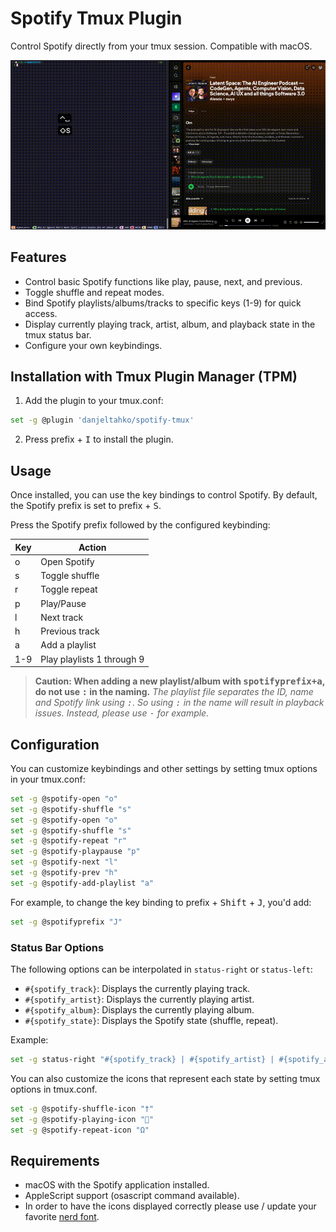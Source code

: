 # Spotify Tmux Plugin

Control Spotify directly from your tmux session. Compatible with macOS.

![add playlist demo](./assets/demo.gif)

## Features

* Control basic Spotify functions like play, pause, next, and previous.
* Toggle shuffle and repeat modes.
* Bind Spotify playlists/albums/tracks to specific keys (1-9) for quick access.
* Display currently playing track, artist, album, and playback state in the tmux status bar.
* Configure your own keybindings.

## Installation with Tmux Plugin Manager (TPM)

1. Add the plugin to your tmux.conf:
```bash
set -g @plugin 'danjeltahko/spotify-tmux'
```
2. Press prefix + <kbd>I</kbd> to install the plugin.

## Usage

Once installed, you can use the key bindings to control Spotify. By default, the Spotify prefix is set to prefix + <kbd>S</kbd>.

Press the Spotify prefix followed by the configured keybinding:

| Key | Action                     |
|-----|----------------------------|
| o   | Open Spotify               |
| s   | Toggle shuffle             |
| r   | Toggle repeat              |
| p   | Play/Pause                 |
| l   | Next track                 |
| h   | Previous track             |
| a   | Add a playlist             |
| 1-9 | Play playlists 1 through 9 |

> **Caution: When adding a new playlist/album with <kbd>spotifyprefix+a</kbd>, do not use <kbd>:</kbd> in the naming.** *The playlist file separates the ID, name and Spotify link using <kbd>:</kbd>. So using <kbd>:</kbd> in the name will result in playback issues. Instead, please use <kbd>-</kbd> for example.*

## Configuration

You can customize keybindings and other settings by setting tmux options in your tmux.conf:

```bash
set -g @spotify-open "o"
set -g @spotify-shuffle "s"
set -g @spotify-open "o"
set -g @spotify-shuffle "s"
set -g @spotify-repeat "r"
set -g @spotify-playpause "p"
set -g @spotify-next "l"
set -g @spotify-prev "h"
set -g @spotify-add-playlist "a"
```
For example, to change the key binding to prefix + <kbd>Shift</kbd> + <kbd>J</kbd>, you'd add:

```bash
set -g @spotifyprefix "J"
```

### Status Bar Options

The following options can be interpolated in `status-right` or `status-left`:

- `#{spotify_track}`: Displays the currently playing track.
- `#{spotify_artist}`: Displays the currently playing artist.
- `#{spotify_album}`: Displays the currently playing album.
- `#{spotify_state}`: Displays the Spotify state (shuffle, repeat).

Example:
```bash
set -g status-right "#{spotify_track} | #{spotify_artist} | #{spotify_album} | #{spotify_state}"
```

You can also customize the icons that represent each state by setting tmux options in tmux.conf.
```bash
set -g @spotify-shuffle-icon "†"
set -g @spotify-playing-icon ""
set -g @spotify-repeat-icon "Ω"
```

## Requirements
* macOS with the Spotify application installed.
* AppleScript support (osascript command available).
* In order to have the icons displayed correctly please use / update your favorite [nerd font](https://www.nerdfonts.com/font-downloads).
